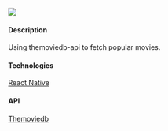 ![](http://25.media.tumblr.com/tumblr_m58tyvNzVb1rwuq4jo1_500.gif)

#### Description

Using themoviedb-api to fetch popular movies.

#### Technologies

[React Native](https://facebook.github.io/react-native/)

#### API

[Themoviedb](https://www.themoviedb.org/documentation/api)
